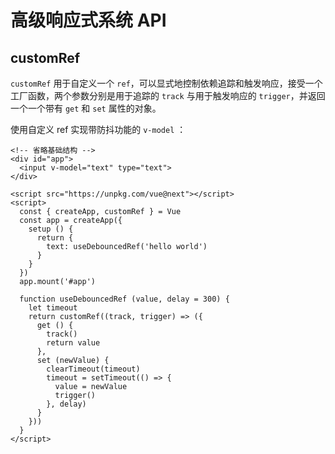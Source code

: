 # 高级响应式系统 API

## customRef

`customRef` 用于自定义一个 `ref`，可以显式地控制依赖追踪和触发响应，接受一个工厂函数，两个参数分别是用于追踪的 `track` 与用于触发响应的 `trigger`，并返回一个一个带有 `get` 和 `set` 属性的对象。

使用自定义 ref 实现带防抖功能的 `v-model` ：

```markup
<!-- 省略基础结构 -->
<div id="app">
  <input v-model="text" type="text">
</div>

<script src="https://unpkg.com/vue@next"></script>
<script>
  const { createApp, customRef } = Vue
  const app = createApp({
    setup () {
      return {
        text: useDebouncedRef('hello world')
      }
    }
  })
  app.mount('#app')

  function useDebouncedRef (value, delay = 300) {
    let timeout
    return customRef((track, trigger) => ({
      get () {
        track()
        return value
      },
      set (newValue) {
        clearTimeout(timeout)
        timeout = setTimeout(() => {
          value = newValue
          trigger()
        }, delay)
      }
    }))
  }
</script>
```



